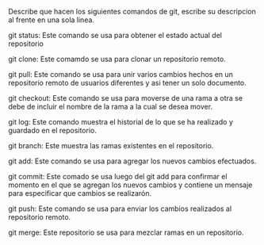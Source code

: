 Describe que hacen los siguientes comandos de git, escribe su descripcion al frente en una sola linea.

git status: Este comando se usa para obtener el estado actual del repositorio

git clone: Este comamdo se usa para clonar un repositorio remoto.

git pull: Este comando se usa para unir varios cambios hechos en un repositorio remoto de usuarios diferentes y asi tener un solo documento.

git checkout: Este comando se usa para moverse de una rama a otra se debe de incluir el nombre de la rama a la cual se desea mover.

git log: Este comando muestra el historial de lo que se ha realizado y guardado en el repositorio.

git branch: Este muestra las ramas existentes en el repositorio.

git add: Este comando se usa para agregar los nuevos cambios efectuados.

git commit: Este comado se usa luego del git add para confirmar el momento en el que se agregan los nuevos cambios y contiene un mensaje para especificar que cambios se realizarón.

git push: Este comando se usa para enviar los cambios realizados al repositorio remoto.

git merge: Este repositorio se usa para mezclar ramas en un repositorio.
